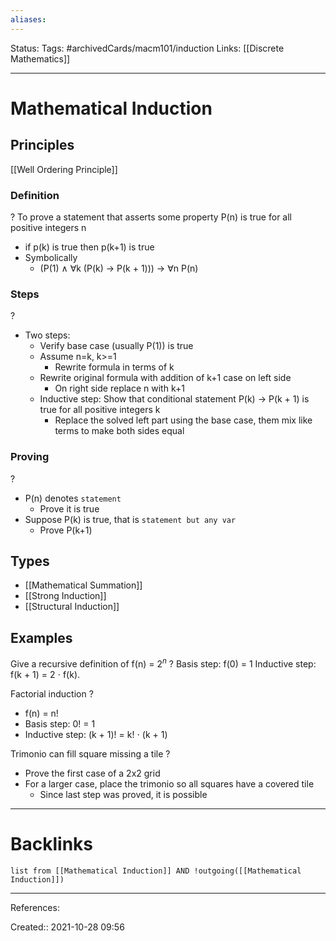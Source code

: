 ```yaml
---
aliases:
---
```

Status:
Tags:  #archivedCards/macm101/induction
Links: [[Discrete Mathematics]]
___

# Mathematical Induction

## Principles
[[Well Ordering Principle]]

### Definition
?
To prove a statement that asserts some property P(n) is true for all positive integers n
- if p(k) is true then p(k+1) is true
- Symbolically
	- (P(1) ∧ ∀k (P(k) → P(k + 1))) → ∀n P(n)
<!--SR:!2021-12-10,4,130-->

### Steps
?
- Two steps:
	- Verify base case (usually P(1)) is true
	- Assume n=k, k>=1
		- Rewrite formula in terms of k
	- Rewrite original formula with addition of k+1 case on left side
		- On right side replace n with k+1
	- Inductive step: Show that conditional statement P(k) -> P(k + 1) is true for all positive integers k
		- Replace the solved left part using the base case, them mix like terms to make both sides equal
<!--SR:!2021-12-12,3,150-->

### Proving
?
- P(n) denotes `statement`
	- Prove it is true
- Suppose P(k) is true, that is `statement but any var`
	- Prove P(k+1)
<!--SR:!2021-12-10,7,170-->

## Types
- [[Mathematical Summation]]
- [[Strong Induction]]
- [[Structural Induction]]

## Examples
Give a recursive definition of f(n) = $2^n$
?
Basis step: f(0) = 1
Inductive step: f(k + 1) = 2 ⋅ f(k).
<!--SR:!2021-12-10,7,150-->

Factorial induction
?
- f(n) = n!
- Basis step: 0! = 1
- Inductive step: (k + 1)! = k! ⋅ (k + 1)
<!--SR:!2021-12-17,9,150-->

Trimonio can fill square missing a tile
?
- Prove the first case of a 2x2 grid
- For a larger case, place the trimonio so all squares have a covered tile
	- Since last step was proved, it is possible
<!--SR:!2021-12-14,11,170-->


___

# Backlinks
```dataview
list from [[Mathematical Induction]] AND !outgoing([[Mathematical Induction]])
```
___
References:

Created:: 2021-10-28 09:56
